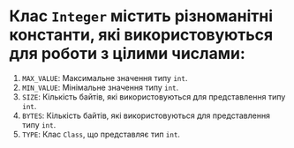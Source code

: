 # Клас `Integer` містить різноманітні константи, які використовуються для роботи з цілими числами:
1. `MAX_VALUE`: Максимальне значення типу `int`.
2. `MIN_VALUE`: Мінімальне значення типу `int`.
3. `SIZE`: Кількість байтів, які використовуються для представлення типу `int`.
4. `BYTES`: Кількість байтів, які використовуються для представлення типу `int`.
5. `TYPE`: Клас `Class`, що представляє тип `int`.

